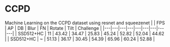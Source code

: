 # CCPD
 Machine Learning on the CCPD dataset using resnet and squeezenet
|             | FPS |   AP  |   DB  |  Blur |   FN  | Rotate |  Tilt | Challenge |
|---|---|---|---|---|---|---|---|---|
| SSD512+HC |  11 | 43.42 | 34.47 | 25.83 | 45.24 |  52.82 | 52.04 |   44.62   |
| SSD512+HC |  ~  | 51.13 | 36.17 | 30.45 | 54.39 |  65.96 | 60.24 |   52.88   |
